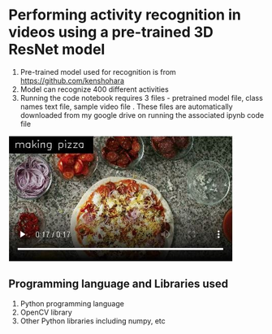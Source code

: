 # Performing activity recognition in videos using a pre-trained 3D ResNet model 
1. Pre-trained model used for recognition is from https://github.com/kenshohara
2. Model can recognize 400 different activities 
3. Running the code notebook requires 3 files - pretrained model file, class names text file, sample video file . These files are automatically downloaded from my google drive on running the associated ipynb code file

![Image snapshot for Video Activity Recognition](img_activity_recognition.jpg)  
  
## Programming language and Libraries used
1. Python programming language
2. OpenCV library 
3. Other Python libraries including numpy, etc